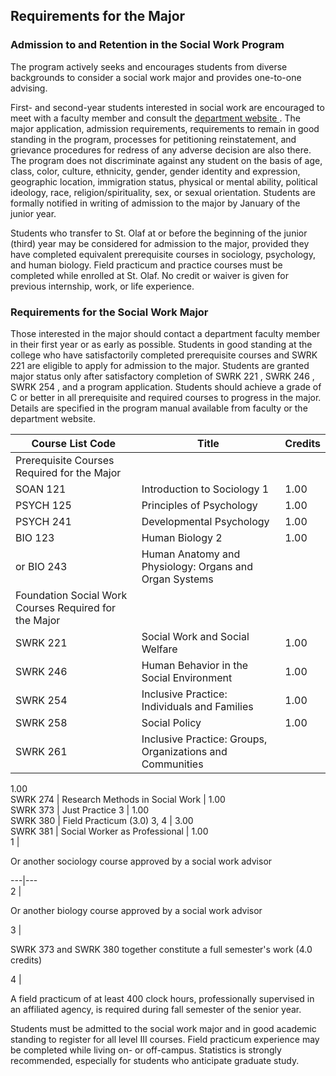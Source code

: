 ##  Requirements for the Major

###  Admission to and Retention in the Social Work Program

The program actively seeks and encourages students from diverse backgrounds to
consider a social work major and provides one-to-one advising.

First- and second-year students interested in social work are encouraged to
meet with a faculty member and consult the [ department website
](http://wp.stolaf.edu/socialwork/) . The major application, admission
requirements, requirements to remain in good standing in the program,
processes for petitioning reinstatement, and grievance procedures for redress
of any adverse decision are also there. The program does not discriminate
against any student on the basis of age, class, color, culture, ethnicity,
gender, gender identity and expression, geographic location, immigration
status, physical or mental ability, political ideology, race,
religion/spirituality, sex, or sexual orientation. Students are formally
notified in writing of admission to the major by January of the junior year.

Students who transfer to St. Olaf at or before the beginning of the junior
(third) year may be considered for admission to the major, provided they have
completed equivalent prerequisite courses in sociology, psychology, and human
biology. Field practicum and practice courses must be completed while enrolled
at St. Olaf. No credit or waiver is given for previous internship, work, or
life experience.

###  Requirements for the Social Work Major

Those interested in the major should contact a department faculty member in
their first year or as early as possible. Students in good standing at the
college who have satisfactorily completed prerequisite courses and  SWRK 221
are eligible to apply for admission to the major. Students are granted major
status only after satisfactory completion of  SWRK 221  ,  SWRK 246  ,  SWRK
254  , and a program application. Students should achieve a grade of C or
better in all prerequisite and required courses to progress in the major.
Details are specified in the program manual available from faculty or the
department website.

Course List  Code  |  Title  |  Credits  
---|---|---  
Prerequisite Courses Required for the Major  |  
SOAN 121  |  Introduction to Sociology  1  |  1.00  
PSYCH 125  |  Principles of Psychology  |  1.00  
PSYCH 241  |  Developmental Psychology  |  1.00  
BIO 123  |  Human Biology  2  |  1.00  
or BIO 243  |  Human Anatomy and Physiology: Organs and Organ Systems  
Foundation Social Work Courses Required for the Major  |  
SWRK 221  |  Social Work and Social Welfare  |  1.00  
SWRK 246  |  Human Behavior in the Social Environment  |  1.00  
SWRK 254  |  Inclusive Practice: Individuals and Families  |  1.00  
SWRK 258  |  Social Policy  |  1.00  
SWRK 261  |  Inclusive Practice: Groups, Organizations and Communities  |
1.00  
SWRK 274  |  Research Methods in Social Work  |  1.00  
SWRK 373  |  Just Practice  3  |  1.00  
SWRK 380  |  Field Practicum (3.0)  3, 4  |  3.00  
SWRK 381  |  Social Worker as Professional  |  1.00  
1  |

Or another sociology course approved by a social work advisor  
  
---|---  
2  |

Or another biology course approved by a social work advisor  
  
3  |

SWRK 373  and  SWRK 380  together constitute a full semester's work (4.0
credits)  
  
4  |

A field practicum of at least 400 clock hours, professionally supervised in an
affiliated agency, is required during fall semester of the senior year.  
  
Students must be admitted to the social work major and in good academic
standing to register for all level III courses. Field practicum experience may
be completed while living on- or off-campus. Statistics is strongly
recommended, especially for students who anticipate graduate study.

